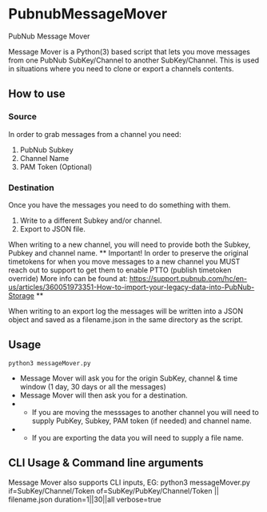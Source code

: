 # PubnubMessageMover
PubNub Message Mover 

Message Mover is a Python(3) based script that lets you move messages from one PubNub SubKey/Channel to another SubKey/Channel.
This is used in situations where you need to clone or export a channels contents. 

## How to use

### Source
In order to grab messages from a channel you need: 
1. PubNub Subkey
2. Channel Name
3. PAM Token (Optional)

### Destination
Once you have the messages you need to do something with them. 
1. Write to a different Subkey and/or channel. 
2. Export to JSON file.

When writing to a new channel, you will need to provide both the Subkey, Pubkey and channel name. 
** Important! In order to preserve the original timetokens for when you move messages to a new channel you MUST reach out to support to get them to enable PTTO (publish timetoken override) More info can be found at: <https://support.pubnub.com/hc/en-us/articles/360051973351-How-to-import-your-legacy-data-into-PubNub-Storage> **

When writing to an export log the messages will be written into a JSON object and saved as a filename.json in the same directory as the script. 

## Usage
    python3 messageMover.py
- Message Mover will ask you for the origin SubKey, channel & time window (1 day, 30 days or all the messages)
- Message Mover will then ask you for a destination. 
- - If you are moving the messsages to another channel you will need to supply PubKey, Subkey, PAM token (if needed) and channel name. 
- - If you are exporting the data you will need to supply a file name. 

## CLI Usage & Command line arguments
Message Mover also supports CLI inputs, EG:
    python3 messageMover.py if=SubKey/Channel/Token of=SubKey/PubKey/Channel/Token || filename.json duration=1||30||all verbose=true
    
